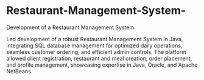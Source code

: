 # Restaurant-Management-System-
Development of a Restaurant Management System

Led development of a robust Restaurant Management System in Java, integrating SQL database management for optimized daily operations, seamless customer ordering, and efficient admin controls.
The platform allowed client registration, restaurant and meal creation, order placement, and profile management, showcasing expertise in Java, Oracle, and Apache NetBeans
